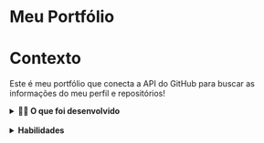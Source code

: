 # Meu Portfólio

# Contexto

Este é meu portfólio que conecta a API do GitHub para buscar as informações do meu perfil e repositórios!
<br />

<details>
  <summary><strong>👨‍💻 O que foi desenvolvido</strong></summary><br />

Foi desenvolvido um portfólio, utilizando o que há de mais moderno dentro do ecossistema React: Hooks e Context API!

A aplicação pode ser visualizada em modo claro e escuro.

Na página de repositórios é possível ver e filtrar meus repositórios do GitHub.

⚠️ A base de dados é a API do GitHub, mais informações na [documentação](https://docs.github.com/pt/rest?apiVersion=2022-11-28).

</details><br />

<details>
  <summary><strong>Habilidades</strong></summary><br />

Nesse portfólio, fui capaz de:

- Utilizar _Redux_ para gerenciar estado
- Utilizar a biblioteca _React-Redux_
- Utilizar a Context API do _React_ para gerenciar estado
- Utilizar o _React Hook useState_
- Utilizar o _React Hook useContext_
- Utilizar o _React Hook useEffect_
- Utilizar o _React Hook useLocalStorage_
- Criar Hooks customizados
</details><br />
